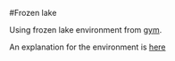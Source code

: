 #Frozen lake

Using frozen lake environment from [gym](https://gym.openai.com/).

An explanation for the environment is [here](https://www.analyticsindiamag.com/openai-gym-frozen-lake-beginners-guide-reinforcement-learning/)